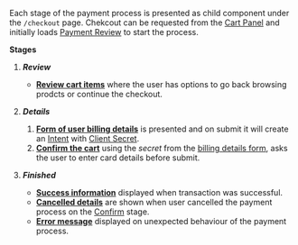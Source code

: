 Each stage of the payment process is presented as child component under the `/checkout` page. Chekcout can be requested from the [Cart Panel](#cartpanel) and initially loads [Payment Review](#paymentreview) to start the process.

**Stages**

1. **_Review_**

   - **[Review cart items](#paymentreview)** where the user has options to go back browsing prodcts or continue the checkout.

2. **_Details_**

   1. **[Form of user billing details](#paymentform)** is presented and on submit it will create an [Intent](https://stripe.com/docs/api/payment_intents/create) with [Client Secret](https://stripe.com/docs/payments/accept-a-payment).
   2. **[Confirm the cart](#paymentconfirm)** using the _secret_ from the [billing details form](#paymentform), asks the user to enter card details before submit.

3. **_Finished_**

   - **[Success information](#paymentsuccess)** displayed when transaction was successful.
   - **[Cancelled details](#paymentcancelled)** are shown when user cancelled the payment process on the [Confirm](#paymentconfirm) stage.
   - **[Error message](#paymenterror)** displayed on unexpected behaviour of the payment process.
